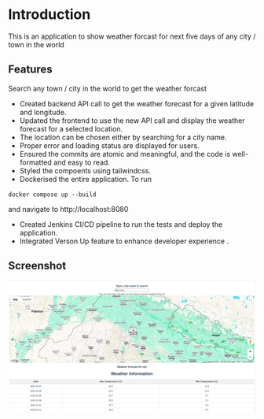 # Introduction
This is an application to show weather forcast for next five days of any city / town in the world

## Features

Search any town / city in the world to get the weather forcast

- Created backend API call to get the weather forecast for a given latitude and longitude. 
- Updated the frontend to use the new API call and display the weather forecast for a selected location.
- The location can be chosen either by searching for a city name.
- Proper error and loading status are displayed for users.
- Ensured the commits are atomic and meaningful, and the code is well-formatted and easy to read.
- Styled the compoents using tailwindcss.
- Dockerised  the entire application.
 To run 
```
docker compose up --build
```
and navigate to http://localhost:8080
- Created Jenkins CI/CD pipeline to run the tests and deploy the application.
- Integrated Verson Up feature to enhance developer experience .


## Screenshot
![alt text](image.png)